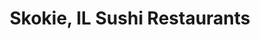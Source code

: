 ---
layout: city
title: Skokie, IL Sushi Restaurants
permalink: /illinois/skokie/
stateAbbr: IL
stateName: Illinois
cityName: Skokie

---